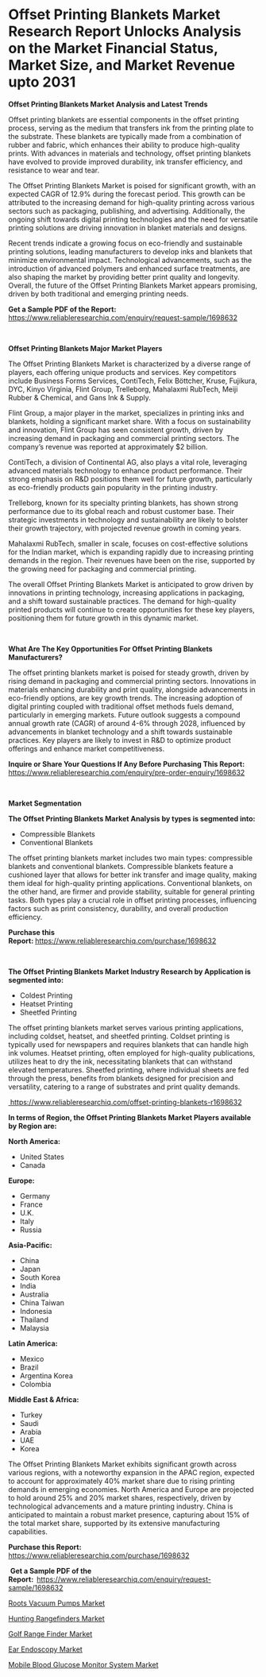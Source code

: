 <p><h1>Offset Printing Blankets Market Research Report Unlocks Analysis on the Market Financial Status, Market Size, and Market Revenue upto 2031</h1></p><p><strong>Offset Printing Blankets Market Analysis and Latest Trends</strong></p>
<p><p>Offset printing blankets are essential components in the offset printing process, serving as the medium that transfers ink from the printing plate to the substrate. These blankets are typically made from a combination of rubber and fabric, which enhances their ability to produce high-quality prints. With advances in materials and technology, offset printing blankets have evolved to provide improved durability, ink transfer efficiency, and resistance to wear and tear.</p><p>The Offset Printing Blankets Market is poised for significant growth, with an expected CAGR of 12.9% during the forecast period. This growth can be attributed to the increasing demand for high-quality printing across various sectors such as packaging, publishing, and advertising. Additionally, the ongoing shift towards digital printing technologies and the need for versatile printing solutions are driving innovation in blanket materials and designs.</p><p>Recent trends indicate a growing focus on eco-friendly and sustainable printing solutions, leading manufacturers to develop inks and blankets that minimize environmental impact. Technological advancements, such as the introduction of advanced polymers and enhanced surface treatments, are also shaping the market by providing better print quality and longevity. Overall, the future of the Offset Printing Blankets Market appears promising, driven by both traditional and emerging printing needs.</p></p>
<p><strong>Get a Sample PDF of the Report:&nbsp;</strong> <a href="https://www.reliableresearchiq.com/enquiry/request-sample/1698632?utm_campaign=1141&utm_medium=2&utm_source=Github&utm_content=ia&utm_term=20102024&utm_id=offset-printing-blankets">https://www.reliableresearchiq.com/enquiry/request-sample/1698632</a></p>
<p>&nbsp;</p>
<p><strong>Offset Printing Blankets Major Market Players</strong></p>
<p><p>The Offset Printing Blankets Market is characterized by a diverse range of players, each offering unique products and services. Key competitors include Business Forms Services, ContiTech, Felix Böttcher, Kruse, Fujikura, DYC, Kinyo Virginia, Flint Group, Trelleborg, Mahalaxmi RubTech, Meiji Rubber & Chemical, and Gans Ink & Supply. </p><p>Flint Group, a major player in the market, specializes in printing inks and blankets, holding a significant market share. With a focus on sustainability and innovation, Flint Group has seen consistent growth, driven by increasing demand in packaging and commercial printing sectors. The company’s revenue was reported at approximately $2 billion.</p><p>ContiTech, a division of Continental AG, also plays a vital role, leveraging advanced materials technology to enhance product performance. Their strong emphasis on R&D positions them well for future growth, particularly as eco-friendly products gain popularity in the printing industry.</p><p>Trelleborg, known for its specialty printing blankets, has shown strong performance due to its global reach and robust customer base. Their strategic investments in technology and sustainability are likely to bolster their growth trajectory, with projected revenue growth in coming years.</p><p>Mahalaxmi RubTech, smaller in scale, focuses on cost-effective solutions for the Indian market, which is expanding rapidly due to increasing printing demands in the region. Their revenues have been on the rise, supported by the growing need for packaging and commercial printing.</p><p>The overall Offset Printing Blankets Market is anticipated to grow driven by innovations in printing technology, increasing applications in packaging, and a shift toward sustainable practices. The demand for high-quality printed products will continue to create opportunities for these key players, positioning them for future growth in this dynamic market.</p></p>
<p>&nbsp;</p>
<p><strong>What Are The Key Opportunities For Offset Printing Blankets Manufacturers?</strong></p>
<p><p>The offset printing blankets market is poised for steady growth, driven by rising demand in packaging and commercial printing sectors. Innovations in materials enhancing durability and print quality, alongside advancements in eco-friendly options, are key growth trends. The increasing adoption of digital printing coupled with traditional offset methods fuels demand, particularly in emerging markets. Future outlook suggests a compound annual growth rate (CAGR) of around 4-6% through 2028, influenced by advancements in blanket technology and a shift towards sustainable practices. Key players are likely to invest in R&D to optimize product offerings and enhance market competitiveness.</p></p>
<p><strong>Inquire or Share Your Questions If Any Before Purchasing This Report:</strong> <a href="https://www.reliableresearchiq.com/enquiry/pre-order-enquiry/1698632?utm_campaign=1141&utm_medium=2&utm_source=Github&utm_content=ia&utm_term=20102024&utm_id=offset-printing-blankets">https://www.reliableresearchiq.com/enquiry/pre-order-enquiry/1698632</a></p>
<p>&nbsp;</p>
<p><strong>Market Segmentation</strong></p>
<p><strong>The Offset Printing Blankets Market Analysis by types is segmented into:</strong></p>
<p><ul><li>Compressible Blankets</li><li>Conventional Blankets</li></ul></p>
<p><p>The offset printing blankets market includes two main types: compressible blankets and conventional blankets. Compressible blankets feature a cushioned layer that allows for better ink transfer and image quality, making them ideal for high-quality printing applications. Conventional blankets, on the other hand, are firmer and provide stability, suitable for general printing tasks. Both types play a crucial role in offset printing processes, influencing factors such as print consistency, durability, and overall production efficiency.</p></p>
<p><strong>Purchase this Report:&nbsp;</strong><a href="https://www.reliableresearchiq.com/purchase/1698632?utm_campaign=1141&utm_medium=2&utm_source=Github&utm_content=ia&utm_term=20102024&utm_id=offset-printing-blankets">https://www.reliableresearchiq.com/purchase/1698632</a></p>
<p>&nbsp;</p>
<p><strong>The Offset Printing Blankets Market Industry Research by Application is segmented into:</strong></p>
<p><ul><li>Coldest Printing</li><li>Heatset Printing</li><li>Sheetfed Printing</li></ul></p>
<p><p>The offset printing blankets market serves various printing applications, including coldset, heatset, and sheetfed printing. Coldset printing is typically used for newspapers and requires blankets that can handle high ink volumes. Heatset printing, often employed for high-quality publications, utilizes heat to dry the ink, necessitating blankets that can withstand elevated temperatures. Sheetfed printing, where individual sheets are fed through the press, benefits from blankets designed for precision and versatility, catering to a range of substrates and print quality demands.</p></p>
<p><a href="https://www.reliableresearchiq.com/offset-printing-blankets-r1698632?utm_campaign=1141&utm_medium=2&utm_source=Github&utm_content=ia&utm_term=20102024&utm_id=offset-printing-blankets">&nbsp;https://www.reliableresearchiq.com/offset-printing-blankets-r1698632</a></p>
<p><strong>In terms of Region, the Offset Printing Blankets Market Players available by Region are:</strong></p>
<p>
    <p> <strong> North America: </strong>
        <ul>
            <li>United States</li>
            <li>Canada</li>
        </ul>
        </p> 
    <p> <strong> Europe: </strong>
        <ul>
            <li>Germany</li>
            <li>France</li>
            <li>U.K.</li>
            <li>Italy</li>
            <li>Russia</li>
        </ul>
        </p> 
    <p> <strong> Asia-Pacific: </strong>
        <ul>
            <li>China</li>
            <li>Japan</li>
            <li>South Korea</li>
            <li>India</li>
            <li>Australia</li>
            <li>China Taiwan</li>
            <li>Indonesia</li>
            <li>Thailand</li>
            <li>Malaysia</li>
        </ul>
        </p> 
    <p> <strong> Latin America: </strong>
        <ul>
            <li>Mexico</li>
            <li>Brazil</li>
            <li>Argentina Korea</li>
            <li>Colombia</li>
        </ul>
        </p> 
    <p> <strong> Middle East & Africa: </strong>
        <ul>
            <li>Turkey</li>
            <li>Saudi</li>
            <li>Arabia</li>
            <li>UAE</li>
            <li>Korea</li>
        </ul>
    </p>
    </p>
<p><p>The Offset Printing Blankets Market exhibits significant growth across various regions, with a noteworthy expansion in the APAC region, expected to account for approximately 40% market share due to rising printing demands in emerging economies. North America and Europe are projected to hold around 25% and 20% market shares, respectively, driven by technological advancements and a mature printing industry. China is anticipated to maintain a robust market presence, capturing about 15% of the total market share, supported by its extensive manufacturing capabilities.</p></p>
<p><strong>Purchase this Report: </strong><a href="https://www.reliableresearchiq.com/purchase/1698632?utm_campaign=1141&utm_medium=2&utm_source=Github&utm_content=ia&utm_term=20102024&utm_id=offset-printing-blankets">https://www.reliableresearchiq.com/purchase/1698632</a></p>
<p>&nbsp;<strong>Get a Sample PDF of the Report:&nbsp;&nbsp;</strong><a href="https://www.reliableresearchiq.com/enquiry/request-sample/1698632?utm_campaign=1141&utm_medium=2&utm_source=Github&utm_content=ia&utm_term=20102024&utm_id=offset-printing-blankets">https://www.reliableresearchiq.com/enquiry/request-sample/1698632</a></p>
<p><strong></strong></p>
<p><p><a href="https://issuu.com/reportprime-2/docs/roots-vacuum-pumps-market-size-2030_753bb36c037561?utm_campaign=1141&utm_medium=2&utm_source=Github&utm_content=ia&utm_term=20102024&utm_id=offset-printing-blankets">Roots Vacuum Pumps Market</a></p><p><a href="https://github.com/juniordelafrance/Market-Research-Report-List-5/blob/main/hunting-rangefinders-market.md?utm_campaign=1141&utm_medium=2&utm_source=Github&utm_content=ia&utm_term=20102024&utm_id=offset-printing-blankets">Hunting Rangefinders Market</a></p><p><a href="https://github.com/lmorisekv5e/Market-Research-Report-List-1/blob/main/golf-range-finder-market.md?utm_campaign=1141&utm_medium=2&utm_source=Github&utm_content=ia&utm_term=20102024&utm_id=offset-printing-blankets">Golf Range Finder Market</a></p><p><a href="https://www.linkedin.com/pulse/ear-endoscopy-landscape-product-spectrum-market-trajectories-pfpke?utm_campaign=1141&utm_medium=2&utm_source=Github&utm_content=ia&utm_term=20102024&utm_id=offset-printing-blankets">Ear Endoscopy Market</a></p><p><a href="https://www.linkedin.com/pulse/mobile-blood-glucose-monitor-system-market-size-share-competitive-ponte?utm_campaign=1141&utm_medium=2&utm_source=Github&utm_content=ia&utm_term=20102024&utm_id=offset-printing-blankets">Mobile Blood Glucose Monitor System Market</a></p></p>